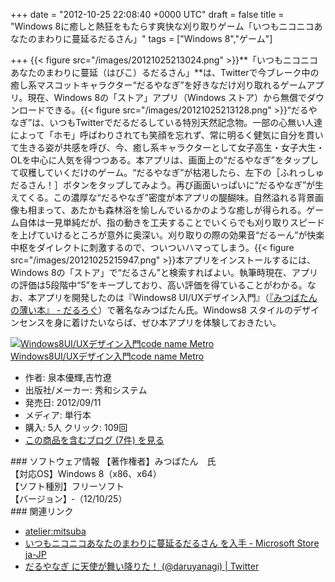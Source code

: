 
+++
date = "2012-10-25 22:08:40 +0000 UTC"
draft = false
title = "Windows 8に癒しと熱狂をもたらす爽快な刈り取りゲーム「いつもニコニコあなたのまわりに蔓延るだるさん」"
tags = ["Windows 8","ゲーム"]

+++
{{< figure src="/images/20121025213024.png"  >}}**「いつもニコニコあなたのまわりに蔓延（はびこ）るだるさん」**は、Twitterで今ブレーク中の癒し系マスコットキャラクター“だるやなぎ”を好きなだけ刈り取れるゲームアプリ。現在、Windows 8の「ストア」アプリ（Windows ストア）から無償でダウンロードできる。{{< figure src="/images/20121025213128.png"  >}}“だるやなぎ”は、いつもTwitterでだるだるしている特別天然記念物。一部の心無い人達によって「ホモ」呼ばわりされても笑顔を忘れず、常に明るく健気に自分を貫いて生きる姿が共感を呼び、今、癒し系キャラクターとして女子高生・女子大生・OLを中心に人気を得つつある。本アプリは、画面上の“だるやなぎ”をタップして収穫していくだけのゲーム。“だるやなぎ”が枯渇したら、左下の［ふれっしゅだるさん！］ボタンをタップしてみよう。再び画面いっぱいに“だるやなぎ”が生えてくる。この濃厚な“だるやなぎ”密度が本アプリの醍醐味。自然溢れる背景画像も相まって、あたかも森林浴を愉しんでいるかのような癒しが得られる。ゲーム自体は一見単純だが、指の動きを工夫することでいくらでも刈り取りスピードを上げていけるところが意外に奥深い。刈り取りの際の効果音“だるーん”が快楽中枢をダイレクトに刺激するので、ついついハマってしまう。{{< figure src="/images/20121025215947.png"  >}}本アプリをインストールするには、Windows 8の「ストア」で“だるさん”と検索すればよい。執筆時現在、アプリの評価は5段階中“5”をキープしており、高い評価を得ていることがわかる。なお、本アプリを開発したのは『Windows8 UI/UXデザイン入門』（<a href="https://blog.daruyanagi.jp/entry/2012/09/28/211706">『みつばたんの薄い本』 - だるろぐ</a>）で著名なみつばたん氏。Windows8 スタイルのデザインセンスを身に着けたいならば、ぜひ本アプリを体験しておきたい。<div class="hatena-asin-detail"><a href="http://www.amazon.co.jp/exec/obidos/ASIN/4798034975/bestylesnet-22/"><img src="https://images-fe.ssl-images-amazon.com/images/I/41TxSawCnGL._SL160_.jpg" class="hatena-asin-detail-image" alt="Windows8UI/UXデザイン入門code name Metro" title="Windows8UI/UXデザイン入門code name Metro"/></a><div class="hatena-asin-detail-info"><a href="http://www.amazon.co.jp/exec/obidos/ASIN/4798034975/bestylesnet-22/">Windows8UI/UXデザイン入門code name Metro</a><ul><li><span class="hatena-asin-detail-label">作者:</span> 泉本優輝,吉竹遼</li><li><span class="hatena-asin-detail-label">出版社/メーカー:</span> 秀和システム</li><li><span class="hatena-asin-detail-label">発売日:</span> 2012/09/11</li><li><span class="hatena-asin-detail-label">メディア:</span> 単行本</li><li><span class="hatena-asin-detail-label">購入</span>: 5人 <span class="hatena-asin-detail-label">クリック</span>: 109回</li><li><a href="http://d.hatena.ne.jp/asin/4798034975/bestylesnet-22" target="_blank">この商品を含むブログ (7件) を見る</a></li></ul></div><div class="hatena-asin-detail-foot"></div></div>

<div class="section">
    ### ソフトウェア情報
    【著作権者】みつばたん　氏<br/>
【対応OS】Windows 8（x86、x64）<br/>
【ソフト種別】フリーソフト<br/>
【バージョン】‐（12/10/25）

</div>
<div class="section">
    ### 関連リンク
    
<ul>
<li><a href="http://d.hatena.ne.jp/c-mitsuba/">atelier:mitsuba</a></li>
<li><a href="http://apps.microsoft.com/webpdp/ja-JP/app/f0bbe849-ee9c-4e32-8030-537aafae983d">いつもニコニコあなたのまわりに蔓延るだるさん を入手 - Microsoft Store ja-JP</a></li>
<li><a href="http://twitter.com/daruyanagi">だるやなぎ に天使が舞い降りた！ (@daruyanagi) | Twitter</a></li>
</ul>
</div>

